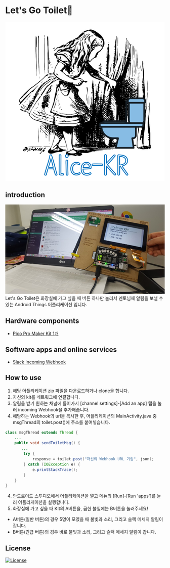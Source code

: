 # Let's Go Toilet🚽
![team logo](logo-white.png)

## introduction
![Let's Go Toilet application demonstration](DemoImage.jpeg)
Let's Go Toilet은 화장실에 가고 싶을 때 버튼 하나만 눌러서 멘토님께 알림을 보낼 수 있는 Android Things 어플리케이션 입니다.

## Hardware components
- [Pico Pro Maker Kit 1개](https://developer.android.com/things/hardware/imx7d-kit.html#unbox)

## Software apps and online services
- [Slack Incoming Webhook](https://api.slack.com/incoming-webhooks)

## How to use
1. 해당 어플리케이션 zip 파일을 다운로드하거나 clone을 합니다.
2. 자신의 kit를 네트워크에 연결합니다.
3. 알림을 받기 원하는 채널에 들어가서 [channel settings]-[Add an app] 탭을 눌러 incoming Webhook을 추가해줍니다.
4. 해당하는 Webhook의 url을 복사한 후, 어플리케이션의 MainActivity.java 중 msgThread의 toilet.post()에 주소를 붙여넣습니다.
```java
class msgThread extends Thread {
    ...
    public void sendToiletMsg() {
       ...
        try {
            response = toilet.post("자신의 Webhook URL 기입", json);
        } catch (IOException e) {
            e.printStackTrace();
        }
    }
}
```
4. 안드로이드 스투디오에서 어플리케이션을 열고 메뉴의 [Run]-[Run 'apps']를 눌러 어플리케이션을 실행합니다.
5. 화장실에 가고 싶을 때 Kit의 A버튼을, 급한 볼일에는 B버튼을 눌러주세요!
- A버튼(일반 버튼)의 경우 5명이 모였을 때 불빛과 소리, 그리고 슬랙 메세지 알림이 갑니다.
- B버튼(긴급 버튼)의 경우 바로 불빛과 소리, 그리고 슬랙 메세지 알림이 갑니다.

## License
[![License](https://img.shields.io/badge/License-Apache%202.0-blue.svg)](https://opensource.org/licenses/Apache-2.0)
